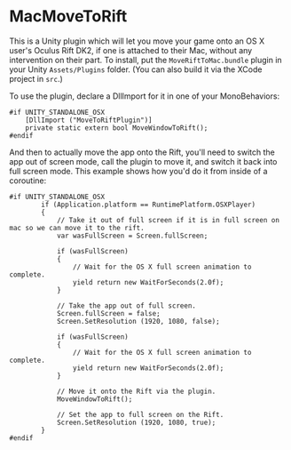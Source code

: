 # MacMoveToRift

This is a Unity plugin which will let you move your game onto an OS X user's Oculus Rift DK2, if one is attached to their Mac, without any intervention on their part. To install, put the `MoveRiftToMac.bundle` plugin in your Unity `Assets/Plugins` folder. (You can also build it via the XCode project in `src`.)

To use the plugin, declare a DllImport for it in one of your MonoBehaviors:

```
#if UNITY_STANDALONE_OSX
	[DllImport ("MoveToRiftPlugin")]
	private static extern bool MoveWindowToRift();
#endif
```

And then to actually move the app onto the Rift, you'll need to switch the app out of screen mode, call the plugin to move it, and switch it back into full screen mode. This example shows how you'd do it from inside of a coroutine:

```
#if UNITY_STANDALONE_OSX
		if (Application.platform == RuntimePlatform.OSXPlayer)
		{
			// Take it out of full screen if it is in full screen on mac so we can move it to the rift.
			var wasFullScreen = Screen.fullScreen;

			if (wasFullScreen)
			{
				// Wait for the OS X full screen animation to complete.
				yield return new WaitForSeconds(2.0f);
			}

			// Take the app out of full screen.
			Screen.fullScreen = false;
			Screen.SetResolution (1920, 1080, false);

			if (wasFullScreen)
			{
				// Wait for the OS X full screen animation to complete.
				yield return new WaitForSeconds(2.0f);
			} 

			// Move it onto the Rift via the plugin.
			MoveWindowToRift();

			// Set the app to full screen on the Rift.
			Screen.SetResolution (1920, 1080, true);
		}
#endif
```		
